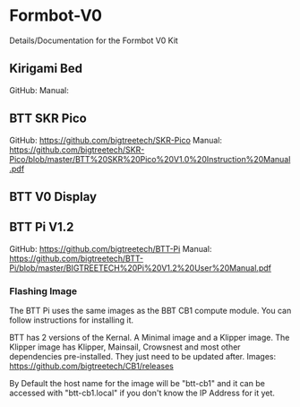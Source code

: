 # Formbot-V0
Details/Documentation for the Formbot V0 Kit

## Kirigami Bed
GitHub: 
Manual: 

## BTT SKR Pico
GitHub: https://github.com/bigtreetech/SKR-Pico
Manual: https://github.com/bigtreetech/SKR-Pico/blob/master/BTT%20SKR%20Pico%20V1.0%20Instruction%20Manual.pdf

## BTT V0 Display

## BTT Pi V1.2
GitHub: https://github.com/bigtreetech/BTT-Pi
Manual: https://github.com/bigtreetech/BTT-Pi/blob/master/BIGTREETECH%20Pi%20V1.2%20User%20Manual.pdf

### Flashing Image
The BTT Pi uses the same images as the BBT CB1 compute module. You can follow instructions for installing it.

BTT has 2 versions of the Kernal. A Minimal image and a Klipper image. The Klipper image has Klipper, Mainsail, Crowsnest and most other dependencies pre-installed. They just need to be updated after.
Images: https://github.com/bigtreetech/CB1/releases

By Default the host name for the image will be "btt-cb1" and it can be accessed with "btt-cb1.local" if you don't know the IP Address for it yet.


